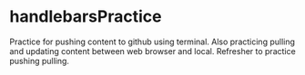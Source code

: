 # handlebarsPractice
Practice for pushing content to github using terminal. Also practicing pulling and updating content between web browser and local.
Refresher to practice pushing pulling.
